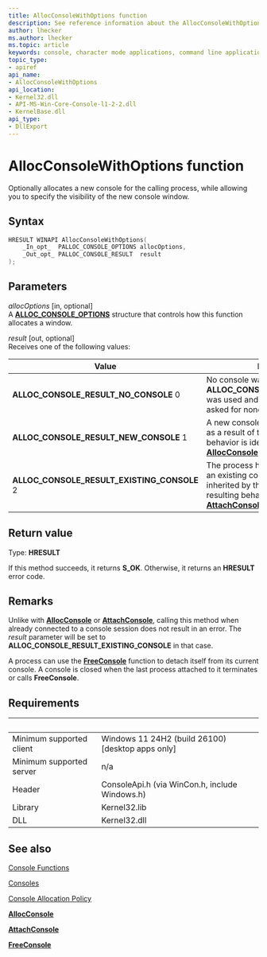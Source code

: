 ```yaml
---
title: AllocConsoleWithOptions function
description: See reference information about the AllocConsoleWithOptions function, which allocates a new console for the calling process.
author: lhecker
ms.author: lhecker
ms.topic: article
keywords: console, character mode applications, command line applications, terminal applications, console api, conpty, pseudoconsole
topic_type:
- apiref
api_name:
- AllocConsoleWithOptions
api_location:
- Kernel32.dll
- API-MS-Win-Core-Console-l1-2-2.dll
- KernelBase.dll
api_type:
- DllExport
---
```


# AllocConsoleWithOptions function

Optionally allocates a new console for the calling process, while allowing you to specify the visibility of the new console window.

## Syntax

```C
HRESULT WINAPI AllocConsoleWithOptions(
    _In_opt_  PALLOC_CONSOLE_OPTIONS allocOptions,
    _Out_opt_ PALLOC_CONSOLE_RESULT  result
);
```

## Parameters

*allocOptions* \[in, optional\]  
A [**ALLOC\_CONSOLE\_OPTIONS**](alloc-console-options.md) structure that controls how this function allocates a window.

*result* \[out, optional\]  
Receives one of the following values:

| Value | Meaning |
|-|-|
| **ALLOC\_CONSOLE\_RESULT\_NO\_CONSOLE** 0 | No console was created, because **ALLOC\_CONSOLE\_MODE\_DEFAULT** was used and the parent process asked for none to be created. |
| **ALLOC\_CONSOLE\_RESULT\_NEW\_CONSOLE** 1 | A new console session was created as a result of this call. The resulting behavior is identical to [**AllocConsole**](allocconsole.md). |
| **ALLOC\_CONSOLE\_RESULT\_EXISTING\_CONSOLE** 2 | The process has attached itself to an existing console session, inherited by the parent process. The resulting behavior is identical to [**AttachConsole**](attachconsole.md). |

## Return value

Type: **HRESULT**

If this method succeeds, it returns **S_OK**. Otherwise, it returns an **HRESULT** error code.

## Remarks

Unlike with [**AllocConsole**](allocconsole.md) or [**AttachConsole**](attachconsole.md), calling this method when already connected to a console session does not result in an error.
The *result* parameter will be set to **ALLOC\_CONSOLE\_RESULT\_EXISTING\_CONSOLE** in that case.

A process can use the [**FreeConsole**](freeconsole.md) function to detach itself from its current console. A console is closed when the last process attached to it terminates or calls **FreeConsole**.

## Requirements

| &nbsp; | &nbsp; |
|-|-|
| Minimum supported client | Windows 11 24H2 (build 26100) \[desktop apps only\] |
| Minimum supported server | n/a |
| Header | ConsoleApi.h (via WinCon.h, include Windows.h) |
| Library | Kernel32.lib |
| DLL | Kernel32.dll |

## See also

[Console Functions](console-functions.md)

[Consoles](consoles.md)

[Console Allocation Policy](console-allocation-policy.md)

[**AllocConsole**](allocconsole.md)

[**AttachConsole**](attachconsole.md)

[**FreeConsole**](freeconsole.md)
